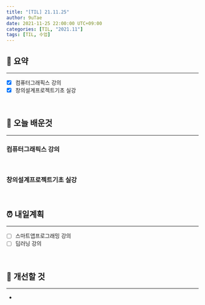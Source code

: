 ```yaml
---
title: "[TIL] 21.11.25"
author: 9uTae
date: 2021-11-25 22:00:00 UTC+09:00
categories: [TIL, "2021.11"]
tags: [TIL, 수업]
---
```


## 🏁 요약

---

- [x] 컴퓨터그래픽스 강의
- [x] 창의설계프로젝트기초 실강

<br>

## 📑 오늘 배운것

---

### 컴퓨터그래픽스 강의

<br>

### 창의설계프로젝트기초 실강

<br>

## ⏰ 내일계획

---

- [ ] 스마트앱프로그래밍 강의
- [ ] 딥러닝 강의

<br>

## 🧷 개선할 것

---

- 

<br>